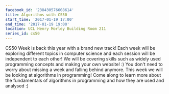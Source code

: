 ```yaml
---
facebook_id: '238430576608614'
title: Algorithms with CS50
start_time: '2017-01-19 17:00'
end_time: '2017-01-19 19:00'
location: UCL Henry Morley Building Room 211
series_id: cs50
---
```


CS50 Week is back this year with a brand new track! Each week will be exploring different topics in computer science and each session will be independent to each other! We will be covering skills such as widely used programming concepts and making your own website! :) You don't need to worry about missing a week and falling behind anymore. This week we will be looking at algorithms in programming! Come along to learn more about the fundamentals of algorithms in programming and how they are used and analysed :)